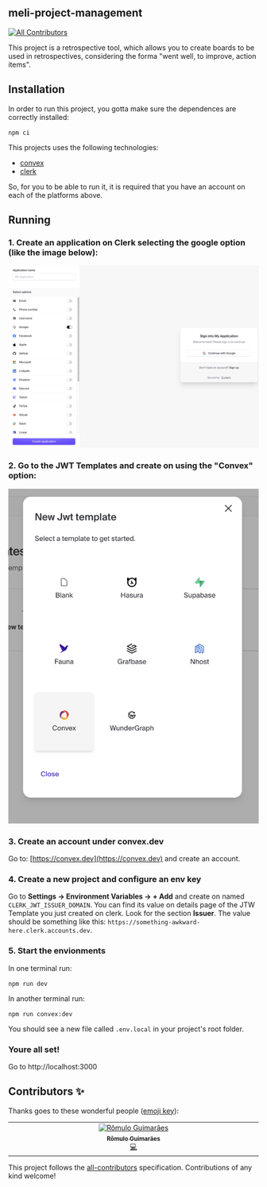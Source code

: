 ## meli-project-management
<!-- ALL-CONTRIBUTORS-BADGE:START - Do not remove or modify this section -->
[![All Contributors](https://img.shields.io/badge/all_contributors-1-orange.svg?style=flat-square)](#contributors-)
<!-- ALL-CONTRIBUTORS-BADGE:END -->

This project is a retrospective tool, which allows you to create boards to be used in retrospectives, considering the forma "went well, to improve, action items".

## Installation

In order to run this project, you gotta make sure the dependences are correctly installed:
```shell
npm ci
```

This projects uses the following technologies:

- [convex](https://convex.dev/)
- [clerk](https://clerk.com/)

So, for you to be able to run it, it is required that you have an account on each of the platforms above.

## Running

### 1. Create an application on Clerk selecting the google option (like the image below):
![Clerk - first step: create an application selecting the google option](./docs/clerk-1.png)

### 2.  Go to the JWT Templates and create on using the "Convex" option:
![Clerk - second step: create a JWT Template](./docs/clerk-2.png)

### 3. Create an account under convex.dev
Go to: [https://convex.dev](https://convex.dev) and create an account.

### 4. Create a new project and configure an env key
Go to **Settings -> Environment Variables -> + Add** and create on named `CLERK_JWT_ISSUER_DOMAIN`.
You can find its value on details page of the JTW Template you just created on clerk. Look for the section **Issuer**.
The value should be something like this: `https://something-awkward-here.clerk.accounts.dev`.

### 5. Start the envionments

In one terminal run:
```
npm run dev
```

In another terminal run:
```
npm run convex:dev
```

You should see a new file called `.env.local` in your project's root folder.

### Youre all set!

Go to http://localhost:3000
## Contributors ✨

Thanks goes to these wonderful people ([emoji key](https://allcontributors.org/docs/en/emoji-key)):

<!-- ALL-CONTRIBUTORS-LIST:START - Do not remove or modify this section -->
<!-- prettier-ignore-start -->
<!-- markdownlint-disable -->
<table>
  <tbody>
    <tr>
      <td align="center" valign="top" width="14.28%"><a href="https://mercadolivre.com.br"><img src="https://avatars.githubusercontent.com/u/1641962?v=4?s=100" width="100px;" alt="Rômulo Guimarães"/><br /><sub><b>Rômulo Guimarães</b></sub></a><br /><a href="https://github.com/romulo1984/meli-project-management/commits?author=romulo1984" title="Code">💻</a></td>
    </tr>
  </tbody>
</table>

<!-- markdownlint-restore -->
<!-- prettier-ignore-end -->

<!-- ALL-CONTRIBUTORS-LIST:END -->

This project follows the [all-contributors](https://github.com/all-contributors/all-contributors) specification. Contributions of any kind welcome!
